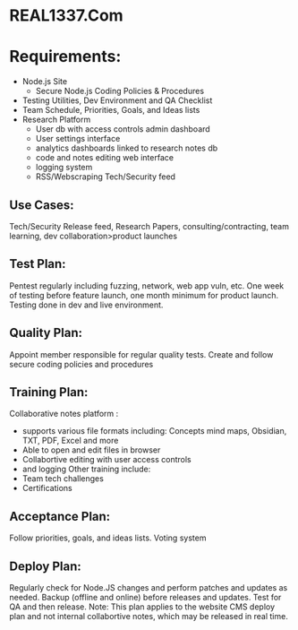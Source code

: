 # REAL1337.Com 

Requirements:
=============
- Node.js Site
  - Secure Node.js Coding Policies & Procedures
- Testing Utilities, Dev Environment and QA Checklist
- Team Schedule, Priorities, Goals, and Ideas lists
- Research Platform
  - User db with access controls admin dashboard
  - User settings interface
  - analytics dashboards linked to research notes db
  - code and notes editing web interface
  - logging system
  - RSS/Webscraping Tech/Security feed

Use Cases:
----------
Tech/Security Release feed, Research Papers, consulting/contracting, team learning, dev collaboration>product launches


Test Plan:
----------
Pentest regularly including fuzzing, network, web app vuln, etc.
One week of testing before feature launch, one month minimum for product launch.
Testing done in dev and live environment.


Quality Plan:
-------------
Appoint member responsible for regular quality tests.
Create and follow secure coding policies and procedures


Training Plan:
--------------
Collaborative notes platform :
 - supports various file formats including: Concepts mind maps, Obsidian, TXT, PDF, Excel and more
 - Able to open and edit files in browser
 - Collabortive editing with user access controls
 - and logging
Other training include:
 - Team tech challenges
 - Certifications
   

Acceptance Plan:
----------------
Follow priorities, goals, and ideas lists.
Voting system


Deploy Plan:
------------
Regularly check for Node.JS changes and perform patches and updates as needed.
Backup (offline and online) before releases and updates.
Test for QA and then release.
Note: This plan applies to the website CMS deploy plan and not internal collabortive notes, which may be released in real time.
